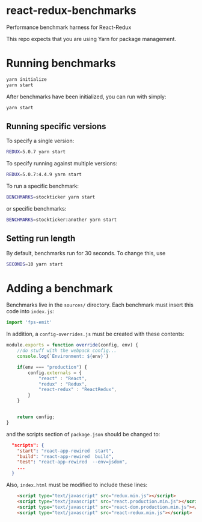 # react-redux-benchmarks
Performance benchmark harness for React-Redux

This repo expects that you are using Yarn for package management.

# Running benchmarks
```bash
yarn initialize
yarn start
```

After benchmarks have been initialized, you can run with simply:

```bash
yarn start
```

## Running specific versions

To specify a single version:

```bash
REDUX=5.0.7 yarn start
```

To specify running against multiple versions:

```bash
REDUX=5.0.7:4.4.9 yarn start
```

To run a specific benchmark:

```bash
BENCHMARKS=stockticker yarn start
```

or specific benchmarks:

```bash
BENCHMARKS=stockticker:another yarn start
```

## Setting run length

By default, benchmarks run for 30 seconds. To change this, use

```bash
SECONDS=10 yarn start
```


# Adding a benchmark

Benchmarks live in the `sources/` directory. Each benchmark must insert this
code into `index.js`:

```js
import 'fps-emit'
```

In addition, a `config-overrides.js` must be created with these contents:

```js
module.exports = function override(config, env) {
    //do stuff with the webpack config...
    console.log(`Environment: ${env}`)

    if(env === "production") {
        config.externals = {
            "react" : "React",
            "redux" : "Redux",
            "react-redux" : "ReactRedux",
        }
    }


    return config;
}
```

and the scripts section of `package.json` should be changed to:

```json
  "scripts": {
    "start": "react-app-rewired  start",
    "build": "react-app-rewired  build",
    "test": "react-app-rewired  --env=jsdom",
    ...
  }
```

Also, `index.html` must be modified to include these lines:

```html
    <script type="text/javascript" src="redux.min.js"></script>
    <script type="text/javascript" src="react.production.min.js"></script>
    <script type="text/javascript" src="react-dom.production.min.js"></script>
    <script type="text/javascript" src="react-redux.min.js"></script>
```
